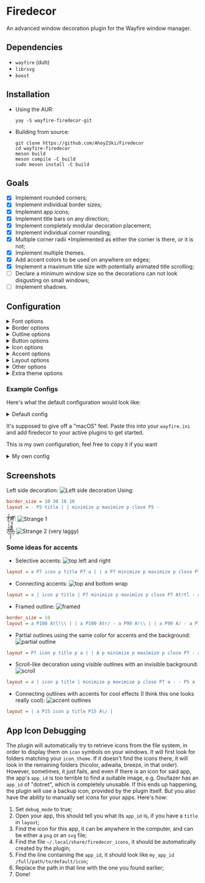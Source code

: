 # Firedecor
An advanced window decoration plugin for the Wayfire window manager.

## Dependencies
- `wayfire` (duh)
- `librsvg`
- `boost`

## Installation
- Using the AUR:
  ```
  yay -S wayfire-firedecor-git
  ```
- Building from source:
  ```
  git clone https://github.com/AhoyISki/Firedecor
  cd wayfire-firedecor
  meson build
  meson compile -C build
  sudo meson install -C build
  ```

## Goals
- [x] Implement rounded corners;
- [x] Implement individual border sizes;
- [x] Implement app icons;
- [x] Implement title bars on any direction;
- [x] Implement completely modular decoration placement;
- [x] Implement individual corner rounding;
- [x] Multiple corner radii *Implemented as either the corner is there, or it is not;
- [x] Implement multiple themes.
- [x] Add accent colors to be used on anywhere on edges;
- [x] Implement a maximum title size with potentially animated title scrolling;
- [ ] Declare a minimum window size so the decorations can not look disgusting on small windows;
- [ ] Implement shadows.

## Configuration

<details><summary>Font options</summary>

- `font` will set what font will be used for titles. Default is `sans-serif`;
- `font_size` will set the font size, in pixels, for the title. Default is `21`;
- `active_title` will set the color for the font of active windows. Default is `\#1d1f21ff`;
- `inactive_title` will set the color for the font of inactive windows. Default is `\#1d1f21ff`;
- `max_title_size` will set a maximum title size, in pixels. If the title is bigger than this value, it will be capped so that the title, plus `...` can fit in the maximum title size. The default is `750`;

</details>

<details><summary>Border options</summary>

- `border_size` can take up to 4 parameters. If one is used, it will be the border size for every edge of the windows. If 2 parameters are used, the first one determines the size of the top edge, and the second one determines the size of the remaining edges. If 3 are used, the first one will be used for all edges. If 4 parameters are used, they are used in the following order: top, left, bottom, right. Default is `30 10`;
- `active_border` will set the color for the border of active windows. Default is `#1d1f21e6`;
- `inactive_border` will set the color for the border of inactive windows. Default is `#1d1f21e6`;
- `corner_radius` will set the radius for the corners of the windows. Use 0 for no radius. Default is `0`;

</details>

<details><summary>Outline options</summary>

- `outline_size` will set the size for the outline of the window. Default is 0;
- `active_outline` will set the color for the outline of active windows. Default is `#000000ff`;
- `inactive_outline` will set the color for the outline of inactive windows. Default is `#000000ff`;

</details>

<details><summary>Button options</summary>

- `button_size` will set the size of the buttons, in pixels. Default is 20;
- `button_style` is a string that sets the style used for the buttons. By default, there are 3 styles:
  - `wayfire`, witch is similar to the one used by wayfire by default;
  - `firedecor`, my own spin on a buttons style, with animated symbols that change in size, and a different maximize symbol;
  - `simple`, where the buttons have no symbols inside of them, they are simple circles.

  If you place anything else on this string, say, something like `my_theme`, you will have to provide `png`s or `svg`s so that the plugin can draw custom buttons. To accomplish that, do the following:
  1. Create the folder `~/.config/firedecor/button-styles/`;
  2. In it, create a folder with the name `my_theme`;
  3. Place figures for the buttons. They'll have to be called something like `type-status.png`, where `type` can be `close`, `minimize`, or `toggle-maximize`, and `status` can be `hovered`, `pressed`, or nothing. E.g. close.png, toggle-maximize-hover.png, minimize-pressed.png. Additionally, if `inactive_buttons` is set to `true`, you have to add a additional images with the `status` of `inactive`. You **Must** provide an image for each of the `type`s and `status`es listed above, so 9 images if `inactive_buttons == false`, and 12 images if `inactive_buttons == true`. The images can be equal to each other, if you don't want do differentiate between different `type`s or `status`es, just make sure that every entry is placed.
 - `normal_min`, `normal_max`, and `normal_close` set their respective button colors when the button isn't hovered. Default values are `#c89e2bff`, `#2ebb3aff`, and `#c24045ff`, respectively.
 - `hovered_min`, `hovered_max`, and `hovered_close` set their respective button colors when the button is hovered. Default values are `#ffe450ff`, `#60fc79ff`, and `#ff6572ff`, respectively.
 - `inactive_buttons` is a `bool` that tells the plugin to draw buttons differently, depending on them being in an active or an inactive window. Default is `false`; The default is `wayfire`;

</details>

<details><summary>Icon options</summary>

- `icon_size` sets the size for the icons, in pixels. Default is `20`;
- `icon_theme` sets the theme to be used for the icons, make sure that a folder exists on an appropriate position. Default is `hicolor`;

</details>

<details><summary>Accent options</summary>

- Accents are areas in the decoration's background that you want to be colored differently, they are placed in the layout, seen on the section below;
- `active_accent` sets the color for active accents. Default is `#f5f5f5ff`.
- `inactive_accent` sets the color for inactive accents. Default is `#e1dffeff`.

</details>

<details><summary>Layout options</summary>

- `layout` is a long string that determines where things should be placed on the edges of a window. Here's how it works:
  - Every symbol must be separated by a space;
  - The symbols `title`, `icon`, `maximize`, `minimize`, and `close`, will place their respective symbols on the window;
  - The symbol `p` will introduce a standardized padding, set by the `padding_size` option. The symbol `P` followed by a number, will place that many pixels of padding, for example, `P7` places 7 pixels of padding on the edge;
  - The symbol `|` changes where the symbols are being placed. Normally, they're on the left of the edge, if you place a `|`, they will be on the center, if you place another `|`, they will be placed on the right. Further `|`s will not change position;
  - The symbol `-` will change the edge the symbols are being placed in. By default, it will be the top edge, and every `-` will change the edge, counter-clockwise. In previous versions of `wayfire-firedecor`, you needed to end the layout with `-`, that is no longer the case.
  - The symbol `a` will initiate/end an accented area, it will start one if there wasn't one already, and it will end one if there was. You can more precisely position accents by using paddings, for example `a P5 title P5 a` will place a padding between each end of the accent, giving some space for the title. All corners will be rounded with this option.
  - The symbol `A` is much like `a`, but it is followed by a spaceless string, which tells the program what should be done to the edges of the accent. The default behaviour is to create 2 flat edges, and the available options are:
    - Any of `br tr tl bl` will round the respective corner (`t`op and `b`ottom `l`eft and `r`ight). These can be placed in any order, e.g. `Abltr` will round the top right and bottom left corners.
    - `/` and `\\` (must be 2 backslashes) will create a diagonal ending on the respective edge. For example, `A\\/` will create a diagonal that looks like \ on the left edge, and / on the right. This is positioned in relation to the text direction, specifically, they rotate based on the edge they're on. This option will not work if one of the corners on a respective edge is rounded, e.g. `Atr//` will only diagonalize the left edge.
    - `!` is a flat edge. This is just used to skip diagonalization of the left edge, for example, `A!\\` will diagonalize the right edge but keep the left edge flat.

  The default layout is `P5 title | | minimize p maximize p close P5 -`. Here's what this means:
  1. Place a padding with 5 pixels of size, followed by title on the left;
  2. Move to the center, do nothing;
  3. Move to the right;
  4. Place a minimize button, followed by a toggle maximize button and a close button, all separated by a standardized padding;
  5. Place a padding with 5 pixels of size;
  6. Finish the top edge and move on to the left edge, do nothing there;

  Here's what this layout looks like:
  ![Default Layout](/assets/default-layout.png)
- `padding_size` determines the size used for `p` on `layout`. Default is `2`;

</details>

<details><summary>Other options</summary>

- `ignore_views` is of `criteria` type, and determines witch windows will be ignored for decorations. In the future, I plan on adding the ability to create multiple themes and use them selectively, for example, a light and dark theme.
- `debug_mode` turns the titles of windows into their respective `app_id`s, followed by the maximum pixel size of the current font, which often differs from the `font_size`. This is used when the plugin fails at finding the icon for an app, or if you want more precision in the positioning of the decorations. More in [App Icon Debugging](#app-icon-debugging). Default is `false`;
- `round_on` chooses which corners will be rounded. `tr` means top right, `tl` is top left, `bl` is bottom left, `br` is bottom right, and `all` is all of them, e.g. `tl br` will round the top left and bottom right corners. Default is `all`;

</details>

<details><summary>Extra theme options</summary>

- `extra_themes` will be the declaration of existance for any extra themes you want to use, e.g. `dark light discord`. If the theme is not in here, no windows will use it. The default is ``;
- When it comes to extra themes, the configuration section will look exactly like the regular `firedecor` section, except you won't have the `ignore_views` and `extra_themes` options, and will gain the `uses_if` option;
- `uses_if` is of `criteria` type, and will match all the windows that should use the theme of the current section. There is no default, so if it is not present, no window will use the theme;
- When declaring new themes, you don't need to use every single option on the list. If the option isn't present, the theme will simply use the value from the default `firedecor` theme section, so something like:
  ```ini
  [firedecor]
  border_size = 10 10 10 10

  title_color = 0.0 0.0 0.0 1.0

  extra_themes = white_title

  [white_title]
  uses_if = app_id is "kitty"

  title_color = 1.0 1.0 1.0 1.0
  ```
  Will change the `title_color` on views with `app_id is "kitty"`, but the `border_size` will stay at `10 10 10 10`.

</details>

### Example Configs

Here's what the default configuration would look like:
<details><summary>Default config</summary>

```ini
[firedecor]
font = sans-serif
font_size = 21
active_font = \#1d1f21ff
inactive_font = \#1d1f21ff

border_size = 35 10
active_border = \#1d1f21e6
inactive_border = \#1d1f21e6
corner_radius = 15

outline_size = 0
active_outline = \#000000ff
inactive_outline = \#000000ff

button_size = 18
button_style = simple
normal_min = \#c89e2bff
hovered_min = \#fac636ff
normal_max = \#2ebb3aff
hovered_max = \#39ea49ff
normal_close = \#c24045ff
hovered_close = \#f25056ff
inactive_buttons = false

icon_size = 20
icon_theme = hicolor

active_accent = \#f5f5f5ff
inactive_accent = \#e1dfe1ff

layout = a | icon P4 title | minimize p maximize p close p Atrtl -
padding_size = 8

ignore_views = none
debug_mode = false
```
![Default layout](/assets/default-layout.png)

</details>

It's supposed to give off a "macOS" feel. Paste this into your `wayfire.ini` and add firedecor to your active plugins to get started.

This is my own configuration, feel free to copy it if you want
<details><summary>My own config</summary>

```ini
[firedecor]
font = Clear Sans
active_title = \#c5c8c6ff
inactive_title = \#c5c8c6ff

active_accent = \#18171aff
inactive_accent = \#1d1f21ff

ignore_views = title contains "steam" | title contains "Steam"
extra_themes = Discord Firefox

[Discord]
uses_if = app_id is "discord"

active_border = \#202225ff
inactive_border = \#1d1f21ff
border_size = 35 0
round_on = tr tl

layout = | icon P4 title | minimize p maximize p close p

[Firefox]
uses_if = app_id is "firefox"

active_title = \#1d1f21ff
inactive_title = \#1d1f21ff

active_border = \#f0f0f4ff
inactive_border = \#e1dfe1ff
border_size = 35 0
round_on = tr tl

layout = | icon P4 title | minimize p maximize p close p
```
![Personal layout](/assets/personal-layout.png)

</details>

## Screenshots
Left side decoration:
![Left side decoration](/assets/left-side-decoration.png)
Using:
```ini
border_size = 10 30 10 10
layout = - P5 title | | minimize p maximize p close P5 -
```

???:
![Strange 1](/assets/strange-1.png)

?̷̛͈͐̃̈́̀̇́̑͛̓͋̌?̴̡̘̯͙̩̂̑̅̆̕?̶͍̣́̅̐̔͂̅͐̿͌͝:
![Strange 2](/assets/strange-2.png)
(very laggy)

### Some ideas for accents
- Selective accents:
![top left and right](/assets/top-left-and-right.png)
```ini
layout = a P7 icon p title P7 a | | a P7 minimize p maximize p close P7 a 
```
- Connecting accents:
![top and bottom wrap](/assets/top-and-bottom-wrap.png)
```ini
layout = a | icon p title | P7 minimize p maximize p close P7 Atrtl - a P80 Atl - a | | Ablbr - a P80 Abr
```
- Framed outline:
![framed](/assets/framed.png)
```ini
border_size = 10
layout = a P100 Atl!\\ | | a P100 Atr/ - a P90 A!\\ | | a P90 A/ - a P100 Abl!/ | | a P100 Abr\\ - a P90 A!\\ | | a P90 A/
```
- Partial outlines using the same color for accents and the background:
![partial outline](/assets/partial-outline.png)
```ini
layout = P7 icon p title p a | | A p minimize p maximize p close P7 - a | | A - a | | Ablbr - a | | A
```
- Scroll-like decoration using visible outlines with an invisible background:
![scroll](/assets/scroll.png)
```ini
layout = a | icon p title | minimize p maximize p close P7 a - - P5 a | | a P5
```
- Connecting outlines with accents for cool effects (I think this one looks really cool):
![accent outlines](/assets/accent-outlines.png)
```ini
layout = | a P15 icon p title P15 A\/ |
```

## App Icon Debugging
The plugin will automatically try to retrieve icons from the file system, in order to display them on `icon` symbols on your windows. It will first look for folders matching your `icon_theme`. If it doesn't find the icons there, it will look in the remaining folders (hicolor, adwaita, breeze, in that order). However, sometimes, it just fails, and even if there is an icon for said app, the app's `app_id` is too terrible to find a suitable image, e.g. Osu!lazer has an `app_id` of "dotnet", which is completely unusable.
If this ends up happening, the plugin will use a backup icon, provided by the plugin itself. But you also have the ability to manually set icons for your apps. Here's how:
1. Set `debug_mode` to true;
2. Open your app, this should tell you what its `app_id` is, if you have a `title` in `layout`;
3. Find the icon for this app, it can be anywhere in the computer, and can be either a `png` or an `svg` file;
4. Find the file `~/.local/share/firedecor_icons`, it should be automatically created by the plugin;
5. Find the line containing the `app_id`, it should look like `my_app_id /full/path/to/default/icon`;
6. Replace the path in that line with the one you found earlier;
7. Done!
